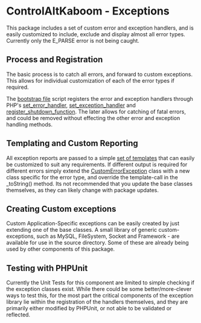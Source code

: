# ControlAltKaboom - Exceptions

This package includes a set of custom error and exception handlers, and is easily customized to include, exclude and display almost all error types. Currently only the E_PARSE error is not being caught.


## Process and Registration 

The basic process is to catch all errors, and forward to custom exceptions. This allows for individual customization of each of the error types if required.

The [bootstrap file](../src/Exception/bootstrap.exception.php) script registers the error and exception handlers through PHP's [set_error_handler](http://www.php.ca/set_error_handler), [set_exception_handler](http://www.php.ca/set_exception_handler) and [register_shutdown_function](http://www.php.ca/register_shutdown_function). The later allows for catching of fatal errors, and could be removed without effecting the other error and exception handling methods.


## Templating and Custom Reporting

All exception reports are passed to a simple [set of templates](..src/Exception/tpl) that can easily be customized to suit any requirements. If different output is required for different errors simply extend the [CustomErrorException](..src/Exception/CustomErrorException.php) class with a new class specific for the error type, and override the template-call in the _toString() method. Its not recommended that you update the base classes themselves, as they can likely change with package updates.


## Creating Custom exceptions

Custom Application-Specific exceptions can be easily created by just extending one of the base classes. A small library of generic custom-exceptions, such as MySQL, FileSystem, Socket and Framework - are available for use in the source directory. Some of these are already being used by other components of this package.


## Testing with PHPUnit 

Currently the Unit Tests for this component are limited to simple checking if the exception classes exist. While there could be some better/more-clever ways to test this, for the most part the critical components of the exception library lie within the registration of the handlers themselves, and they are primarily either modified by PHPUnit, or not able to be validated or reflected.









